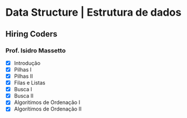 # Data Structure | Estrutura de dados 
## Hiring Coders

### Prof. Isidro Massetto

- [x] Introdução
- [x] Pilhas I
- [x] Pilhas II
- [x] Filas e Listas
- [x] Busca I
- [x] Busca II
- [x] Algoritimos de Ordenação I
- [x] Algorítimos de Ordenação II
